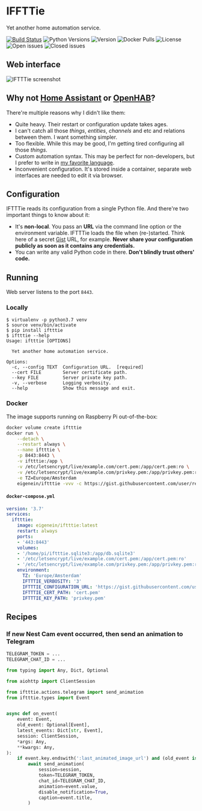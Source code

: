 # IFFTTie

Yet another home automation service.

[![Build Status](https://travis-ci.com/eigenein/iftttie.svg?branch=master)](https://travis-ci.com/eigenein/iftttie)
![Python Versions](https://img.shields.io/pypi/pyversions/iftttie.svg)
![Version](https://img.shields.io/pypi/v/iftttie.svg)
![Docker Pulls](https://img.shields.io/docker/pulls/eigenein/iftttie.svg)
![License](https://img.shields.io/github/license/eigenein/iftttie.svg)
![Open issues](https://img.shields.io/github/issues-raw/eigenein/iftttie.svg)
![Closed issues](https://img.shields.io/github/issues-closed-raw/eigenein/iftttie.svg)

## Web interface

![IFTTTie screenshot](https://eigenein.github.io/iftttie/README.png)

## Why not [Home Assistant](https://www.home-assistant.io/) or [OpenHAB](https://www.openhab.org/)?

There're multiple reasons why I didn't like them:

- Quite heavy. Their restart or configuration update takes ages.
- I can't catch all those _things_, _entities_, _channels_ and etc and relations between them. I want something simpler.
- Too flexible. While this may be good, I'm getting tired configuring all those _things_.
- Custom automation syntax. This may be perfect for non-developers, but I prefer to write in [my favorite language](https://www.python.org/).
- Inconvenient configuration. It's stored inside a container, separate web interfaces are needed to edit it via browser.

## Configuration

IFTTTie reads its configuration from a single Python file. And there're two important things to know about it:

- It's **non-local**. You pass an **URL** via the command line option or the environment variable. IFTTTie loads the file when (re-)started. Think here of a secret [Gist](https://gist.github.com/) URL, for example. **Never share your configuration publicly as soon as it contains any credentials.**
- You can write any valid Python code in there. **Don't blindly trust others' code.**

## Running

Web server listens to the port `8443`.

### Locally

```text
$ virtualenv -p python3.7 venv
$ source venv/bin/activate
$ pip install iftttie
$ iftttie --help
Usage: iftttie [OPTIONS]

  Yet another home automation service.

Options:
  -c, --config TEXT  Configuration URL.  [required]
  --cert FILE        Server certificate path.
  --key FILE         Server private key path.
  -v, --verbose      Logging verbosity.
  --help             Show this message and exit.
```

### Docker

The image supports running on Raspberry Pi out-of-the-box:

```bash
docker volume create iftttie
docker run \
    --detach \
    --restart always \
    --name iftttie \
    -p 8443:8443 \
    -v iftttie:/app \
    -v /etc/letsencrypt/live/example.com/cert.pem:/app/cert.pem:ro \
    -v /etc/letsencrypt/live/example.com/privkey.pem:/app/privkey.pem:ro \
    -e TZ=Europe/Amsterdam
    eigenein/iftttie -vvv -c https://gist.githubusercontent.com/user/repo/raw --cert cert.pem --key privkey.pem
```

#### `docker-compose.yml`

```yaml
version: '3.7'
services:
  iftttie:
    image: eigenein/iftttie:latest
    restart: always
    ports:
    - '443:8443'
    volumes:
    - '/home/pi/iftttie.sqlite3:/app/db.sqlite3'
    - '/etc/letsencrypt/live/example.com/cert.pem:/app/cert.pem:ro'
    - '/etc/letsencrypt/live/example.com/privkey.pem:/app/privkey.pem:ro'
    environment:
      TZ: 'Europe/Amsterdam'
      IFTTTIE_VERBOSITY: '3'
      IFTTTIE_CONFIGURATION_URL: 'https://gist.githubusercontent.com/user/repo/raw'
      IFTTTIE_CERT_PATH: 'cert.pem'
      IFTTTIE_KEY_PATH: 'privkey.pem'
```

## Recipes

### If new Nest Cam event occurred, then send an animation to Telegram

```python
TELEGRAM_TOKEN = ...
TELEGRAM_CHAT_ID = ...

from typing import Any, Dict, Optional

from aiohttp import ClientSession

from iftttie.actions.telegram import send_animation
from iftttie.types import Event


async def on_event(
    event: Event, 
    old_event: Optional[Event], 
    latest_events: Dict[str, Event],
    session: ClientSession,
    *args: Any, 
    **kwargs: Any,
):
    if event.key.endswith(':last_animated_image_url') and (old_event is None or event.timestamp != old_event.timestamp):
        await send_animation(
            session=session, 
            token=TELEGRAM_TOKEN, 
            chat_id=TELEGRAM_CHAT_ID, 
            animation=event.value,
            disable_notification=True,
            caption=event.title,
        )
```

